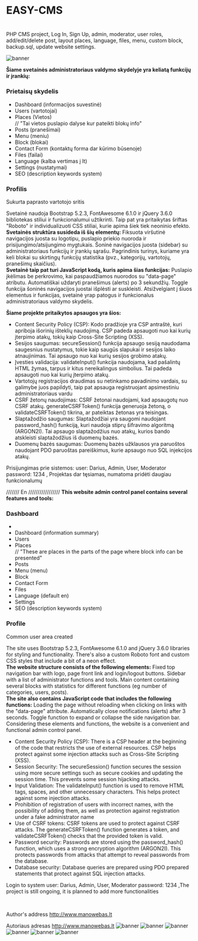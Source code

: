 # EASY-CMS
# 
PHP CMS project, Log In, Sign Up, admin, moderator, user roles, add/edit/delete post, layout places, language, files, menu, custom block, backup.sql, update website settings.

![banner](http://manowebas.lt/wp-content/themes/manowebas/assets/img/logo.png)

<b>Šiame svetainės administratoriaus valdymo skydelyje yra keliatą funkcijų ir įrankių:</b>
<h3>Prietaisų skydelis</h3>
<ul>
<li>Dashboard (informacijos suvestinė)</li>
<li>Users (vartotojai)</li>
<li>Places (Vietos)</li> // "Tai vietos puslapio dalyse kur pateikti blokų info"
<li>Posts (pranešimai)</li>
<li>Menu (meniu)</li>
<li>Block (blokai)</li>
<li>Contact Form (kontaktų forma dar kūrimo būsenoje)</li>
<li>Files (failai)</li>
<li>Language (kalba vertimas į lt)</li>
<li>Settings (nustatymai)</li>
<li>SEO (description keywords system)</li>
</ul>
<h3>Profilis</h3> 
<p>Sukurta paprasto vartotojo sritis</p>
<p>Svetainė naudoja Bootstrap 5.2.3, FontAwesome 6.1.0 ir jQuery 3.6.0 bibliotekas stiliui ir funkcionalumui užtikrinti. Taip pat yra pritaikytas šriftas "Roboto" ir individualizuoti CSS stiliai, kurie apima šiek tiek neoninio efekto.<br>
  <b>Svetainės struktūra susideda iš šių elementų:</b>
Fiksuota viršutinė navigacijos juosta su logotipu, puslapio priekio nuoroda ir prisijungimo/atsijungimo mygtukais.
Šoninė navigacijos juosta (sidebar) su administratoriaus funkcijų ir įrankių sąrašu.
Pagrindinis turinys, kuriame yra keli blokai su skirtingų funkcijų statistika (pvz., kategorijų, vartotojų, pranešimų skaičius).
<br><b>Svetainė taip pat turi JavaScript kodą, kuris apima šias funkcijas:</b>
Puslapio įkėlimas be perkrovimo, kai paspaudžiamos nuorodos su "data-page" atributu.
Automatiškai uždaryti pranešimus (alerts) po 3 sekundžių.
Toggle funkcija šoninės navigacijos juostai išplėsti ar suskleisti.
Atsižvelgiant į šiuos elementus ir funkcijas, svetainė yrap patogus ir funkcionalus administratoriaus valdymo skydelis.
</p>
<b>Šiame projekte pritaikytos apsaugos yra šios:</b>
<ul>
<li>Content Security Policy (CSP): Kodo pradžioje yra CSP antraštė, kuri apriboja išorinių išteklių naudojimą. CSP padeda apsaugoti nuo kai kurių įterpimo atakų, tokių kaip Cross-Site Scripting (XSS).</li>

<li>Sesijos saugumas: secureSession() funkcija apsaugo sesiją naudodama saugesnius nustatymus, tokie kaip saugūs slapukai ir sesijos laiko atnaujinimas. Tai apsaugo nuo kai kurių sesijos grobimo atakų.</li>

<li>Įvesties validacija: validateInput() funkcija naudojama, kad pašalintų HTML žymas, tarpus ir kitus nereikalingus simbolius. Tai padeda apsaugoti nuo kai kurių įterpimo atakų.</li>
  <li>Vartotojų registracijos draudimas su netinkamo pavadinimo vardais, su galimybe juos papildyti, taip pat apsauga registruojant apsimestiniu administratoriaus vardu</li>
<li>CSRF žetonų naudojimas: CSRF žetonai naudojami, kad apsaugotų nuo CSRF atakų. generateCSRFToken() funkcija generuoja žetoną, o validateCSRFToken() tikrina, ar pateiktas žetonas yra teisingas.</li>

<li>Slaptažodžio saugumas: Slaptažodžiai yra saugomi naudojant password_hash() funkciją, kuri naudoja stiprų šifravimo algoritmą (ARGON2I). Tai apsaugo slaptažodžius nuo atakų, kurios bando atskleisti slaptažodžius iš duomenų bazės.</li>

<li>Duomenų bazės saugumas: Duomenų bazės užklausos yra paruoštos naudojant PDO paruoštas pareiškimus, kurie apsaugo nuo SQL injekcijos atakų.</li>
  </ul>
  <p>Prisijungimas prie sistemos: user: Darius, Admin, User, Moderator password: 1234 , Projektas dar tęsiamas, numatoma pridėti daugiau funkcionalumų</p>
  
  /////// En /////////////////
  <b>This website admin control panel contains several features and tools:</b>
  <h3>Dashboard</h3>
<ul><li>
<li>Dashboard (information summary)</li>
<li>Users</li>
<li>Places</li>// "These are places in the parts of the page where block info can be presented"
<li>Posts</li>
<li>Menu (menu)</li>
<li>Block</li>
<li>Contact Form</li>
<li>Files</li>
<li>Language (default en)</li>
<li>Settings</li>
<li>SEO (description keywords system)</li>
</ul>
<h3>Profile</h3>
<p>Common user area created</p>
<p>The site uses Bootstrap 5.2.3, FontAwesome 6.1.0 and jQuery 3.6.0 libraries for styling and functionality. There's also a custom Roboto font and custom CSS styles that include a bit of a neon effect.<br>
   <b>The website structure consists of the following elements:</b>
Fixed top navigation bar with logo, page front link and login/logout buttons.
Sidebar with a list of administrator functions and tools.
Main content containing several blocks with statistics for different functions (eg number of categories, users, posts).
<br><b>The site also contains JavaScript code that includes the following functions:</b>
Loading the page without reloading when clicking on links with the "data-page" attribute.
Automatically close notifications (alerts) after 3 seconds.
Toggle function to expand or collapse the side navigation bar.
Considering these elements and functions, the website is a convenient and functional admin control panel.
</p>
  <ul>
<li>Content Security Policy (CSP): There is a CSP header at the beginning of the code that restricts the use of external resources. CSP helps protect against some injection attacks such as Cross-Site Scripting (XSS).</li>

<li>Session Security: The secureSession() function secures the session using more secure settings such as secure cookies and updating the session time. This prevents some session hijacking attacks.</li>

<li>Input Validation: The validateInput() function is used to remove HTML tags, spaces, and other unnecessary characters. This helps protect against some injection attacks.</li>
<li> Prohibition of registration of users with incorrect names, with the possibility of adding them, as well as protection against registration under a fake administrator name</li>
<li>Use of CSRF tokens: CSRF tokens are used to protect against CSRF attacks. The generateCSRFToken() function generates a token, and validateCSRFToken() checks that the provided token is valid.</li>

<li>Password security: Passwords are stored using the password_hash() function, which uses a strong encryption algorithm (ARGON2I). This protects passwords from attacks that attempt to reveal passwords from the database.</li>

<li>Database security: Database queries are prepared using PDO prepared statements that protect against SQL injection attacks.</li>
   </ul>
   <p>Login to system user: Darius, Admin, User, Moderator password: 1234 ,The project is still ongoing, it is planned to add more functionalities</p>
   <br>
   
Author's address http://www.manowebas.lt
 
Autoriaus adresas http://www.manowebas.lt
![banner](http://manowebas.lt/wp-content/uploads/2023/05/administration.jpg)
![banner](http://manowebas.lt/wp-content/uploads/2023/05/registration.jpg)
![banner](http://manowebas.lt/wp-content/uploads/2023/05/login.jpg)
![banner](http://manowebas.lt/wp-content/uploads/2023/05/fileup.jpg)
![banner](http://manowebas.lt/wp-content/uploads/2023/05/settings.jpg)
![banner](http://manowebas.lt/wp-content/uploads/2023/05/front-new-template.jpg)




